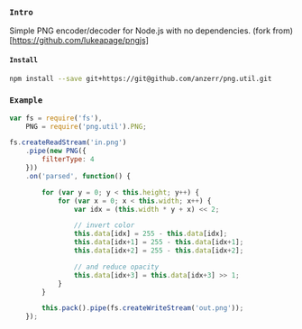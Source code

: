 ### `Intro`

Simple PNG encoder/decoder for Node.js with no dependencies. (fork from)[https://github.com/lukeapage/pngjs]

#### `Install`

```bash
npm install --save git+https://git@github.com/anzerr/png.util.git
```

### `Example`

```javascript
var fs = require('fs'),
    PNG = require('png.util').PNG;

fs.createReadStream('in.png')
    .pipe(new PNG({
        filterType: 4
    }))
    .on('parsed', function() {

        for (var y = 0; y < this.height; y++) {
            for (var x = 0; x < this.width; x++) {
                var idx = (this.width * y + x) << 2;

                // invert color
                this.data[idx] = 255 - this.data[idx];
                this.data[idx+1] = 255 - this.data[idx+1];
                this.data[idx+2] = 255 - this.data[idx+2];

                // and reduce opacity
                this.data[idx+3] = this.data[idx+3] >> 1;
            }
        }

        this.pack().pipe(fs.createWriteStream('out.png'));
    });
```
